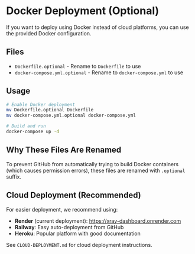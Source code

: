# Docker Deployment (Optional)

If you want to deploy using Docker instead of cloud platforms, you can use the provided Docker configuration.

## Files

- `Dockerfile.optional` - Rename to `Dockerfile` to use
- `docker-compose.yml.optional` - Rename to `docker-compose.yml` to use

## Usage

```bash
# Enable Docker deployment
mv Dockerfile.optional Dockerfile
mv docker-compose.yml.optional docker-compose.yml

# Build and run
docker-compose up -d
```

## Why These Files Are Renamed

To prevent GitHub from automatically trying to build Docker containers (which causes permission errors), these files are renamed with `.optional` suffix.

## Cloud Deployment (Recommended)

For easier deployment, we recommend using:
- **Render** (current deployment): https://xray-dashboard.onrender.com
- **Railway**: Easy auto-deployment from GitHub
- **Heroku**: Popular platform with good documentation

See `CLOUD-DEPLOYMENT.md` for cloud deployment instructions.